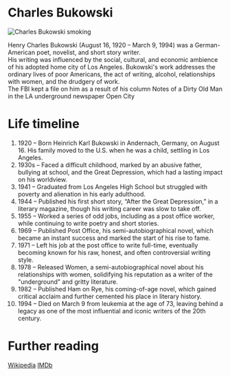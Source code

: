 # Charles Bukowski

![Charles Bukowski smoking](https://upload.wikimedia.org/wikipedia/en/e/e2/Charles_Bukowski_smoking.jpg)

Henry Charles Bukowski (August 16, 1920 – March 9, 1994) was a German-American poet, novelist, and short story writer.  
His writing was influenced by the social, cultural, and economic ambience of his adopted home city of Los Angeles. Bukowski's work addresses the ordinary lives of poor Americans, the act of writing, alcohol, relationships with women, and the drudgery of work.  
The FBI kept a file on him as a result of his column Notes of a Dirty Old Man in the LA underground newspaper Open City

# Life timeline

1. 1920 – Born Heinrich Karl Bukowski in Andernach, Germany, on August 16. His family moved to the U.S. when he was a child, settling in Los Angeles.
2. 1930s – Faced a difficult childhood, marked by an abusive father, bullying at school, and the Great Depression, which had a lasting impact on his worldview.
3. 1941 – Graduated from Los Angeles High School but struggled with poverty and alienation in his early adulthood.
4. 1944 – Published his first short story, “After the Great Depression,” in a literary magazine, though his writing career was slow to take off.
5. 1955 – Worked a series of odd jobs, including as a post office worker, while continuing to write poetry and short stories.
6. 1969 – Published Post Office, his semi-autobiographical novel, which became an instant success and marked the start of his rise to fame.
7. 1971 – Left his job at the post office to write full-time, eventually becoming known for his raw, honest, and often controversial writing style.
8. 1978 – Released Women, a semi-autobiographical novel about his relationships with women, solidifying his reputation as a writer of the "underground" and gritty literature.
9. 1982 – Published Ham on Rye, his coming-of-age novel, which gained critical acclaim and further cemented his place in literary history.
10. 1994 – Died on March 9 from leukemia at the age of 73, leaving behind a legacy as one of the most influential and iconic writers of the 20th century.

# Further reading
[Wikipedia](https://en.m.wikipedia.org/wiki/Charles_Bukowski)
[IMDb](https://m.imdb.com/name/nm0001977/)
